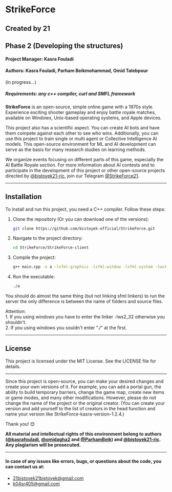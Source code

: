 # StrikeForce
## Created by 21

## Phase 2 (Developing the structures)
#### Project Manager: Kasra Fouladi
#### Authors: Kasra Fouladi, Parham Beikmohammad, Omid Talebpour

(in progress...)

##### Requirements: any c++ compiler, curl and SMFL framework

**StrikeForce** is an open-source, simple online game with a 1970s style. Experience exciting shooter gameplay and enjoy battle royale matches, available on Windows, Unix-based operating systems, and Apple devices.

This project also has a scientific aspect. You can create AI bots and have them compete against each other to see who wins. Additionally, you can use this project to train single or multi agent or Collective Intelligence AI models. This open-source environment for ML and AI development can serve as the basis for many research studies on learning methods.

We organize events focusing on different parts of this game, especially the AI Battle Royale section. For more information about AI contests and to participate in the development of this project or other open-source projects directed by [@bistoyek21-ric](https://github.com/bistoyek21-ric), join our Telegram [@StrikeForce21](https://t.me/StrikeForce21).

---

## Installation

To install and run this project, you need a C++ compiler. Follow these steps:

1. Clone the repository (Or you can download one of the versions):
    ```sh
    git clone https://github.com/bistoyek-official/StrikeForce.git
    ```
2. Navigate to the project directory:
    ```sh
    cd StrikeForce/StrikeForce-client
    ```
3. Compile the project:
    ```sh
    g++ main.cpp -o a -lsfml-graphics -lsfml-window -lsfml-system -lws2_32
    ```
4. Run the executable:
    ```sh
    ./a
    ```

You should do almost the same thing (but not linking sfml linkers) to run the server the only difference is between the name of folders and source files.

Attention:\
    1. If you using windows you have to enter the linker -lws2_32 otherwise you shouldn't.\
    2. If you using windows you souldn't enter "./" at the first.
    
---

## License

This project is licensed under the MIT License. See the LICENSE file for details.

---

Since this project is open-source, you can make your desired changes and create your own versions of it. For example, you can add a portal gun, the ability to build temporary barriers, change the game map, create new items or game modes, and many other modifications. However, please do not change the name of the project or the original creator. (You can create your version and add yourself to the list of creators in the head function and name your version like StrikeForce-kasra-version-1.2.4.)

Thank you! 😊

**All material and intellectual rights of this environment belong to authors ([@kasrafouladi](https://github.com/kasrafouladi), [@omidagha2](https://github.com/omidagha2) and [@ParhamBeik](https://github.com/ParhamBeik))  and [@bistoyek21-ric](https://github.com/bistoyek21-ric). Any plagiarism will be prosecuted.**

---

#### In case of any issues like errors, bugs, or questions about the code, you can contact us at:
- 21bistoyek21bistoyek@gmail.com
- k04sr405@gmail.com
